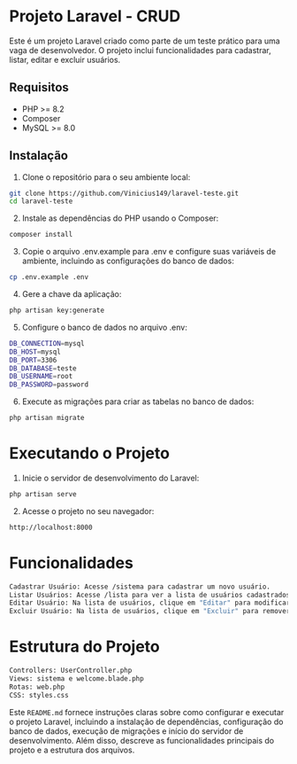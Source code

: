 # Projeto Laravel - CRUD

Este é um projeto Laravel criado como parte de um teste prático para uma vaga de desenvolvedor. O projeto inclui funcionalidades para cadastrar, listar, editar e excluir usuários.

## Requisitos

- PHP >= 8.2
- Composer
- MySQL >= 8.0

## Instalação

1. Clone o repositório para o seu ambiente local:

```sh
git clone https://github.com/Vinicius149/laravel-teste.git
cd laravel-teste
```

2. Instale as dependências do PHP usando o Composer:

```sh
composer install
```

3. Copie o arquivo .env.example para .env e configure suas variáveis de ambiente, incluindo as configurações do banco de dados:

```sh
cp .env.example .env
```

4. Gere a chave da aplicação:

```sh
php artisan key:generate
```
5. Configure o banco de dados no arquivo .env:
```sh
DB_CONNECTION=mysql
DB_HOST=mysql
DB_PORT=3306
DB_DATABASE=teste
DB_USERNAME=root
DB_PASSWORD=password
```

6. Execute as migrações para criar as tabelas no banco de dados:
```sh
php artisan migrate
```
# Executando o Projeto

1. Inicie o servidor de desenvolvimento do Laravel:

```sh
php artisan serve
```

2. Acesse o projeto no seu navegador:

```sh
http://localhost:8000
```

# Funcionalidades

```sh
Cadastrar Usuário: Acesse /sistema para cadastrar um novo usuário.
Listar Usuários: Acesse /lista para ver a lista de usuários cadastrados.
Editar Usuário: Na lista de usuários, clique em "Editar" para modificar os dados de um usuário.
Excluir Usuário: Na lista de usuários, clique em "Excluir" para remover um usuário.
```
# Estrutura do Projeto
```sh
Controllers: UserController.php
Views: sistema e welcome.blade.php
Rotas: web.php
CSS: styles.css
```


Este `README.md` fornece instruções claras sobre como configurar e executar o projeto Laravel, incluindo a instalação de dependências, configuração do banco de dados, execução de migrações e início do servidor de desenvolvimento. Além disso, descreve as funcionalidades principais do projeto e a estrutura dos arquivos.
